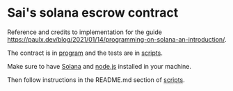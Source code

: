 # Sai\'s solana escrow contract

Reference and credits to implementation for the guide https://paulx.dev/blog/2021/01/14/programming-on-solana-an-introduction/.

The contract is in [program](program) and the tests are in [scripts](scripts/src).

Make sure to have [Solana](https://docs.solana.com/cli/install-solana-cli-tools#use-solanas-install-tool) and [node.js](https://nodejs.org/en/download/) installed in your machine.

Then follow instructions in the README.md section of [scripts](scripts).
